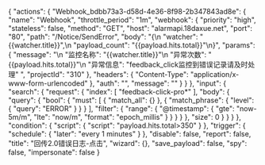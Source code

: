 {
  "actions": {
    "Webhook_bdbb73a3-d58d-4e36-8f98-2b347843ad8e": {
      "name": "Webhook",
      "throttle_period": "1m",
      "webhook": {
        "priority": "high",
        "stateless": false,
        "method": "GET",
        "host": "alarmapi.18daxue.net",
        "port": "80",
        "path": "/Notice/SendError",
        "body": "{\n  \"watcher\": \"{{watcher.title}}\",\n  \"payload_count\": \"{{payload.hits.total}}\"\n}",
        "params": {
          "message": "\n \"监控名称\": \"{{watcher.title}}\"\n \"异常次数\": \"{{payload.hits.total}}\"\n \"异常信息\": \"feedback_click监控到错误记录请及时处理\" ",
          "projectId": "310"
        },
        "headers": {
          "Content-Type": "application/x-www-form-urlencoded"
        },
        "auth": "",
        "message": ""
      }
    }
  },
  "input": {
    "search": {
      "request": {
        "index": [
          "feedback-click-pro*"
        ],
        "body": {
          "query": {
            "bool": {
              "must": [
                {
                  "match_all": {}
                },
                {
                  "match_phrase": {
                    "level": {
                      "query": "ERROR"
                    }
                  }
                }
              ],
              "filter": {
                "range": {
                  "@timestamp": {
                    "gte": "now-5m/m",
                    "lte": "now/m",
                    "format": "epoch_millis"
                  }
                }
              }
            }
          },
          "size": 0
        }
      }
    }
  },
  "condition": {
    "script": {
      "script": "payload.hits.total>350"
    }
  },
  "trigger": {
    "schedule": {
      "later": "every 1 minutes"
    }
  },
  "disable": false,
  "report": false,
  "title": "回传2.0错误日志-点击",
  "wizard": {},
  "save_payload": false,
  "spy": false,
  "impersonate": false
}
